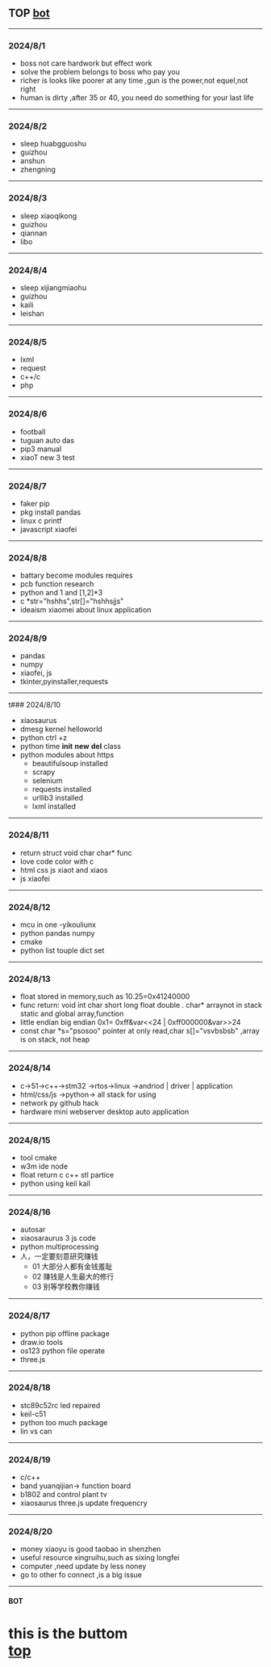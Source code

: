 ## TOP [bot](#bot)
---
### 2024/8/1
- boss not care hardwork but effect work
- solve the problem belongs to boss who pay you
- richer is looks like poorer at any time ,gun is the power,not equel,not right
- human is dirty ,after 35 or 40, you need do something for your last life
---
### 2024/8/2
- sleep huabgguoshu
- guizhou
- anshun
- zhengning
---
### 2024/8/3
- sleep xiaoqikong
- guizhou
- qiannan
- libo
---
### 2024/8/4
- sleep xijiangmiaohu
- guizhou
- kaili
- leishan
---
### 2024/8/5
- lxml
- request
- c++/c
- php
---
### 2024/8/6
- football
- tuguan auto das 
- pip3 manual
- xiaoT new 3 test
---
### 2024/8/7
- faker pip
- pkg install pandas
- linux c printf
- javascript xiaofei
---
### 2024/8/8
- battary become modules requires
- pcb function research
- python and 1 and [1,2]*3
- c *str="hshhs",str[]="hshhsjjs"
- ideaism xiaomei about linux application
---
### 2024/8/9
- pandas
- numpy
- xiaofei, js
- tkinter,pyinstaller,requests
---
t### 2024/8/10
- xiaosaurus
- dmesg kernel helloworld
- python ctrl +z 
- python time __init__ __new__ __del__  class
- python modules about https
	- beautifulsoup installed
    - scrapy	
    - selenium
    - requests installed
    - urllib3 installed
    - lxml installed
---
### 2024/8/11
-  return struct void char char* func
- love code color with c
- html css js xiaot and xiaos
- js xiaofei
---
### 2024/8/12
- mcu in one -yikouliunx
- python pandas numpy
- cmake
- python list touple dict set 
---
### 2024/8/13
- float stored in memory,such as 10.25=0x41240000 
- func return: void int char short long float double . char* arraynot in stack static and global array,function
- little endian big endian 0x1=  0xff&var<<24 |  0xff000000&var>>24 
- const char *s="psosoo" pointer at only read,char s[]="vsvbsbsb" ,array is on stack, not heap
---
### 2024/8/14
- c->51->c++->stm32 ->rtos->linux ->andriod | driver | application
- html/css/js ->python-> all stack  for using
- network py github hack
- hardware mini webserver desktop auto application
---
### 2024/8/15
- tool cmake
- w3m ide node
- float return c c++ stl partice
- python using keil kail 
---
### 2024/8/16
- autosar
- xiaosaraurus 3 js code
- python multiprocessing
- 人，一定要刻意研究赚钱
	- 01 大部分人都有金钱羞耻
    - 02 赚钱是人生最大的修行
    - 03 别等学校教你赚钱
---
### 2024/8/17
- python pip offline package
- draw.io tools
- os123 python file operate
- three.js
---
### 2024/8/18
- stc89c52rc led repaired 
- keil-c51
- python too much package 
- lin vs can
---
### 2024/8/19
- c/c++
- band yuanqijian-> function board
- b1802 and control plant tv
- xiaosaurus three.js update frequencry
---
### 2024/8/20
- money xiaoyu is good taobao in shenzhen
- useful resource xingruihu,such as sixing longfei
- computer ,need update by less noney
- go to other fo connect ,is a big issue
---
#### BOT    
this is the buttom   
[top](#top)
===
